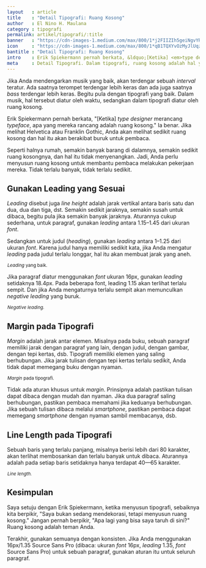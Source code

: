 ```yaml
---
layout   : article
title    : "Detail Tipografi: Ruang Kosong"
author   : El Nino H. Maulana
category : tipografi
permalink: artikel/tipografi/:title
banner   : "https://cdn-images-1.medium.com/max/800/1*j2FIIZIh5geiNgvYRacM3Q.png"
icon     : "https://cdn-images-1.medium.com/max/800/1*qB1TQXYvOzMyJlUqzeOQYQ.png"
bantitle : "Detail Tipografi: Ruang Kosong"
intro    : Erik Spiekermann pernah berkata, &ldquo;[Ketika] <em>type designer</em> merancang <em>typeface</em>, apa yang mereka rancang sebenarnya adalah ruang kosong.&rdquo; Ruang kosong adalah teman Anda.
meta     : Detail Tipografi. Dalam tipografi, ruang kosong adalah hal yang membantu pembaca untuk memahami hubungan antar elemen dan memudahkan mereka untuk menikmati tulisan.
---
```


Jika Anda mendengarkan musik yang baik, akan terdengar sebuah *interval* teratur. Ada saatnya terompet terdengar lebih keras dan ada juga saatnya *bass* terdengar lebih keras. Begitu pula dengan tipografi yang baik. Dalam musik, hal tersebut diatur oleh waktu, sedangkan dalam tipografi diatur oleh ruang kosong.

Erik Spiekermann pernah berkata, "[Ketika] *type designer* merancang *typeface*, apa yang mereka rancang adalah ruang kosong." Ia benar. Jika melihat Helvetica atau Franklin Gothic, Anda akan melihat sedikit ruang kosong dan hal itu akan berakibat buruk untuk pembaca.

Seperti halnya rumah, semakin banyak barang di dalamnya, semakin sedikit ruang kosongnya, dan hal itu tidak menyenangkan. Jadi, Anda perlu menyusun ruang kosong untuk membantu pembaca melakukan pekerjaan mereka. Tidak terlalu banyak, tidak terlalu sedikit.

## Gunakan Leading yang Sesuai

*Leading* disebut juga *line height* adalah jarak vertikal antara baris satu dan dua, dua dan tiga, dst. Semakin sedikit jaraknya, semakin susah untuk dibaca, begitu pula jika semakin banyak jaraknya. Aturannya cukup sederhana, untuk paragraf, gunakan *leading* antara 1.15–1.45 dari ukuran *font*.

Sedangkan untuk judul (*heading*), gunakan *leading* antara 1–1.25 dari ukuran *font*. Karena judul hanya memiliki sedikit kata, jika Anda mengatur *leading* pada judul terlalu longgar, hal itu akan membuat jarak yang aneh.

<img src="data:image/png;base64,R0lGODlhAQABAAD/ACwAAAAAAQABAAACADs=" data-src="https://cdn-images-1.medium.com/max/800/1*MowRX4ISk79jkI71s8OmsA.png" alt="Leading yang baik." title="Leading yang baik."><small class="site-article__caption"><em>Leading</em> yang baik.</small>

Jika paragraf diatur menggunakan *font* ukuran 16px, gunakan *leading* setidaknya 18.4px. Pada beberapa font, leading 1.15 akan terlihat terlalu sempit. Dan jika Anda mengaturnya terlalu sempit akan memunculkan *negative leading* yang buruk.

<img src="data:image/png;base64,R0lGODlhAQABAAD/ACwAAAAAAQABAAACADs=" data-src="https://cdn-images-1.medium.com/max/800/1*sIuNuNlmm3dLNpw8WN4JOg.png" alt="Negative leading." title="Negative leading."><small class="site-article__caption"><em>Negative leading.</em></small>

## Margin pada Tipografi

*Margin* adalah jarak antar elemen. Misalnya pada buku, sebuah paragraf memiliki jarak dengan paragraf yang lain, dengan judul, dengan gambar, dengan tepi kertas, dsb. Tipografi memiliki elemen yang saling berhubungan. Jika jarak tulisan dengan tepi kertas terlalu sedikit, Anda tidak dapat memegang buku dengan nyaman.

<img src="data:image/png;base64,R0lGODlhAQABAAD/ACwAAAAAAQABAAACADs=" data-src="https://cdn-images-1.medium.com/max/800/1*HtE6-sPSz6Mz1AdB0hI8Qg.png" alt="Margin pada tipografi." title="Margin pada tipografi."><small class="site-article__caption"><em>Margin</em> pada tipografi.</small>

Tidak ada aturan khusus untuk *margin*. Prinsipnya adalah pastikan tulisan dapat dibaca dengan mudah dan nyaman. Jika dua paragraf saling berhubungan, pastikan pembaca memahami jika keduanya berhubungan. Jika sebuah tulisan dibaca melalui *smartphone*, pastikan pembaca dapat memegang *smartphone* dengan nyaman sambil membacanya, dsb.

## Line Length pada Tipografi

Sebuah baris yang terlalu panjang, misalnya berisi lebih dari 80 karakter, akan terlihat membosankan dan terlalu banyak untuk dibaca. Aturannya adalah pada setiap baris setidaknya hanya terdapat 40—65 karakter.

<img src="data:image/png;base64,R0lGODlhAQABAAD/ACwAAAAAAQABAAACADs=" data-src="https://cdn-images-1.medium.com/max/800/1*FrX6NCgUy3AsTxCimCQFMg.png" alt="Line length." title="Line length."><small class="site-article__caption"><em>Line length.</em></small>

## Kesimpulan

Saya setuju dengan Erik Spiekermann, ketika menyusun tipografi, sebaiknya kita berpikir, "Saya bukan sedang mendekorasi, tetapi menyusun ruang kosong." Jangan pernah berpikir, "Apa lagi yang bisa saya taruh di sini?" Ruang kosong adalah teman Anda.

Terakhir, gunakan semuanya dengan konsisten. Jika Anda menggunakan 16px/1.35 Source Sans Pro (dibaca: ukuran *font* 16px, *leading* 1.35, *font* Source Sans Pro) untuk sebuah paragraf, gunakan aturan itu untuk seluruh paragraf.
